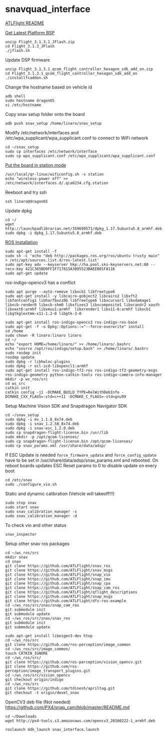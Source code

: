 # snavquad_interface

[ATLFlight README](https://github.com/ATLFlight/ATLFlightDocs/blob/master/README.md)

[Get Latest Platform BSP](https://support.intrinsyc.com/projects/snapdragon-flight/wiki/Get_and_install_the_latest_platform_BSP)

```
unzip Flight_3.1.3.1_JFlash.zip
cd Flight_3.1.3_JFlash
./jflash.sh
```

Update DSP firmware
```
unzip Flight_3.1.3.1_qcom_flight_controller_hexagon_sdk_add_on.zip
cd Flight_3.1.3.1_qcom_flight_controller_hexagon_sdk_add_on
./installfcaddon.sh
```

Change the hostname based on vehicle id
```
adb shell
sudo hostname dragon65
vi /etc/hostname
```

Copy snav setup folder onto the board
```
adb push snav_setup /home/linaro/snav_setup

```

Modify /etc/network/interfaces and /etc/wpa_supplicant/wpa_supplicant.conf to connect to WiFi network
```
cd ~/snav_setup
sudo cp interfaces /etc/network/interface
sudo cp wpa_supplicant.conf /etc/wpa_supplicant/wpa_supplicant.conf
```

[Put the board in station mode](https://docs.px4.io/en/flight_controller/snapdragon_flight_advanced.html#wifi-settings)
```
/usr/local/qr-linux/wificonfig.sh -s station
echo "wireless-power off" >> /etc/network/interfaces.d/.qca6234.cfg.station
```

Reeboot and try ssh 
```
ssh linaro@dragon65
```

Update dpkg
```
cd ~/
wget http://launchpadlibrarian.net/359699571/dpkg_1.17.5ubuntu5.8_armhf.deb
sudo dpkg -i dpkg_1.17.5ubuntu5.8_armhf.deb
```

[ROS Installation](https://github.com/ATLFlight/ATLFlightDocs/blob/master/SnapdragonROSInstallation.md)
```
sudo apt-get install -f
sudo sh -c 'echo "deb http://packages.ros.org/ros/ubuntu trusty main" > /etc/apt/sources.list.d/ros-latest.list'
sudo apt-key adv --keyserver hkp://ha.pool.sks-keyservers.net:80 --recv-key 421C365BD9FF1F717815A3895523BAEEB01FA116
sudo apt-get update
```

ros-indigo-opencv3 has a conflict
```
sudo apt purge --auto-remove libxcb1 libfreetype6
sudo apt-get install -y libcairo-gobject2 libcairo2 libxft2 libfontconfig1 libharfbuzz0b libfreetype6 libxcursor1 libxdamage1 libxcb-render0 libxcb-shm0 libxfixes3 libxcomposite1 libxrandr2 xauth libxext6:armhf libxmuu1:armhf  libxrender1 libx11-6:armhf libxcb1 libgtkglextmm-x11-1.2-0 libgtk-3-0
```

```
sudo apt-get install ros-indigo-opencv3 ros-indigo-ros-base
sudo apt-get -f -o Dpkg::Options::="--force-overwrite" install
cd /home
sudo chown -R linaro:linaro linaro
cd ~/
echo "export HOME=/home/linaro/" >> /home/linaro/.bashrc
echo "source /opt/ros/indigo/setup.bash" >> /home/linaro/.bashrc
sudo rosdep init
rosdep update
sudo dpkg -r libhwloc-plugins
sudo dpkg -r ocl-icd-libopencl1:armhf
sudo apt-get install ros-indigo-tf2-ros ros-indigo-tf2-geometry-msgs ros-indigo-geometry python-catkin-tools ros-indigo-camera-info-manager
mkdir -p ws_ros/src
cd ws_src
catkin init
catkin config -j1 -DCMAKE_BUILD_TYPE=RelWithDebInfo -DCMAKE_CXX_FLAGS=-std=c++11 -DCMAKE_C_FLAGS=-std=gnu99
```

Setup Machine Vision SDK and Snapdragon Navigator SDK
```
cd ~/snav_setup
sudo dpkg -i mv_1.1.8_8x74.deb
sudo dpkg -i snav_1.2.58_8x74.deb
sudo dpkg -i snav-esc_1.2.0.deb
sudo cp snapdragon-flight-license.bin /usr/lib
sudo mkdir -p /opt/qcom-licenses/
sudo cp snapdragon-flight-license.bin /opt/qcom-licenses/
sudo cp snav_params.xml /usr/share/data/adsp/
```

If ESC Update is needed `force_firmware_update` and `force_config_update` have to be set in /usr/share/data/adsp/snav_params.xml and rebooted. On reboot boards updates ESC
Reset params to 0 to disable update on every boot

```
cd /etc/snav
sudo ./configure_vio.sh
```

Static and dynamic calibration (Vehicle will takeoff!!!)
```
sudo stop snav
sudo start snav
sudo snav_calibration_manager -s
sudo snav_calibration_manager -d
```

To check vio and other status
```
snav_inspector
```

Setup other snav ros packages
```
cd ~/ws_ros/src
mkdir snav
cd snav
git clone https://github.com/ATLFlight/snav_ros
git clone https://github.com/ATLFlight/snav_msgs
git clone https://github.com/ATLFlight/snap_vio
git clone https://github.com/ATLFlight/snap_imu
git clone https://github.com/ATLFlight/snap_cpa
git clone https://github.com/ATLFlight/snap_cam_ros
git clone https://github.com/ATLFlight/qflight_descriptions
git clone https://github.com/ATLFlight/snap_msgs
git clone https://github.com/ATLFlight/dfs-ros-example
cd ~/ws_ros/src/snav/snap_cam_ros
git submodule init
git submodule update
cd ~/ws_ros/src/snav/snav_ros
git submodule init
git submodule update
```


```
sudo apt-get install libeigen3-dev htop
cd ~/ws_ros/src
git clone https://github.com/ros-perception/image_common
cd ~/ws_ros/src/image_common/
touch CATKIN_IGNORE
cd ~/ws_ros/src/
git clone https://github.com/ros-perception/vision_opencv.git
git clone https://github.com/ros-perception/image_transport_plugins.git
cd ~/ws_ros/src/vision_opencv
git checkout origin/indigo
cd ~/ws_ros/src
git clone https://github.com/tdinesh/apriltag.git
git checkout -t origin/devel_snav

```

OpenCV3 deb file (Not needed) https://github.com/PX4/snap_cam/blob/master/README.md
```
cd ~/Downloads
wget http://px4-tools.s3.amazonaws.com/opencv3_20160222-1_armhf.deb
```

```
roslaunch ddk_launch snav_interface.launch
```
